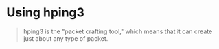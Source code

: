 # Using hping3

> hping3 is the "packet crafting tool," which means that it can create just about any type of packet.







